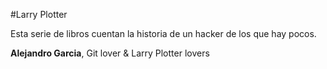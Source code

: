#Larry Plotter

Esta serie de libros cuentan la historia de un hacker de los que hay pocos.


**Alejandro Garcia**, Git lover & Larry Plotter lovers


